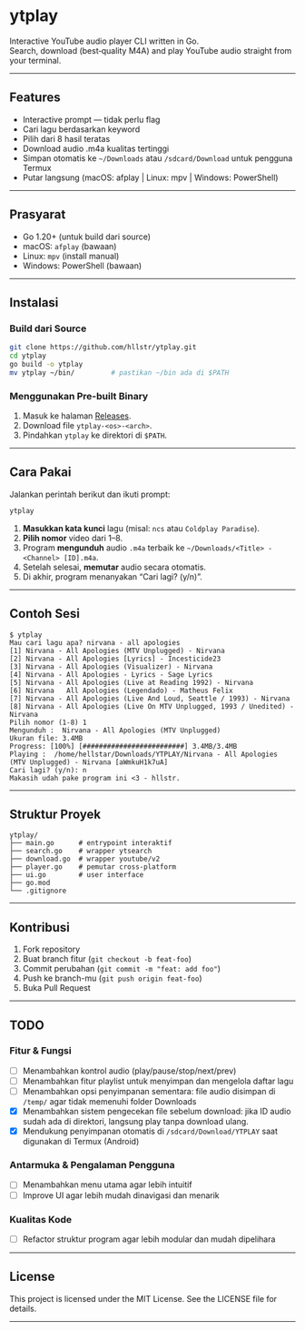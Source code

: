 # ytplay

Interactive YouTube audio player CLI written in Go.  
Search, download (best‐quality M4A) and play YouTube audio straight from your terminal.

---

## Features

- Interactive prompt — tidak perlu flag  
- Cari lagu berdasarkan keyword  
- Pilih dari 8 hasil teratas  
- Download audio .m4a kualitas tertinggi  
- Simpan otomatis ke `~/Downloads` atau `/sdcard/Download` untuk pengguna Termux
- Putar langsung (macOS: afplay | Linux: mpv | Windows: PowerShell)  

---

## Prasyarat

- Go 1.20+ (untuk build dari source)  
- macOS: `afplay` (bawaan)
- Linux: `mpv` (install manual)  
- Windows: PowerShell (bawaan)  

---

## Instalasi

### Build dari Source

```bash
git clone https://github.com/hllstr/ytplay.git
cd ytplay
go build -o ytplay
mv ytplay ~/bin/         # pastikan ~/bin ada di $PATH
```

### Menggunakan Pre-built Binary

1. Masuk ke halaman [Releases](https://github.com/hllstr/ytplay/releases).  
2. Download file `ytplay-<os>-<arch>`.  
3. Pindahkan `ytplay` ke direktori di `$PATH`.

---

## Cara Pakai

Jalankan perintah berikut dan ikuti prompt:

```bash
ytplay
```

1. **Masukkan kata kunci** lagu (misal: `ncs` atau `Coldplay Paradise`).  
2. **Pilih nomor** video dari 1–8.  
3. Program **mengunduh** audio `.m4a` terbaik ke `~/Downloads/<Title> - <Channel> [ID].m4a`.  
4. Setelah selesai, **memutar** audio secara otomatis.  
5. Di akhir, program menanyakan “Cari lagi? (y/n)”.

---

## Contoh Sesi

```shell
$ ytplay
Mau cari lagu apa? nirvana - all apologies
[1] Nirvana - All Apologies (MTV Unplugged) - Nirvana
[2] Nirvana - All Apologies [Lyrics] - Incesticide23
[3] Nirvana - All Apologies (Visualizer) - Nirvana
[4] Nirvana - All Apologies - Lyrics - Sage Lyrics
[5] Nirvana - All Apologies (Live at Reading 1992) - Nirvana
[6] Nirvana   All Apologies (Legendado) - Matheus Felix
[7] Nirvana - All Apologies (Live And Loud, Seattle / 1993) - Nirvana
[8] Nirvana - All Apologies (Live On MTV Unplugged, 1993 / Unedited) - Nirvana
Pilih nomor (1-8) 1
Mengunduh :  Nirvana - All Apologies (MTV Unplugged)
Ukuran file: 3.4MB
Progress: [100%] [#########################] 3.4MB/3.4MB
Playing :  /home/hellstar/Downloads/YTPLAY/Nirvana - All Apologies (MTV Unplugged) - Nirvana [aWmkuH1k7uA]
Cari lagi? (y/n): n
Makasih udah pake program ini <3 - hllstr.
```

---

## Struktur Proyek

```
ytplay/
├── main.go      # entrypoint interaktif
├── search.go    # wrapper ytsearch
├── download.go  # wrapper youtube/v2
├── player.go    # pemutar cross-platform
├── ui.go        # user interface
├── go.mod
└── .gitignore
```

---

## Kontribusi

1. Fork repository  
2. Buat branch fitur (`git checkout -b feat-foo`)  
3. Commit perubahan (`git commit -m "feat: add foo"`)  
4. Push ke branch-mu (`git push origin feat-foo`)  
5. Buka Pull Request  

---

## TODO

### Fitur & Fungsi
- [ ] Menambahkan kontrol audio (play/pause/stop/next/prev)
- [ ] Menambahkan fitur playlist untuk menyimpan dan mengelola daftar lagu  
- [ ] Menambahkan opsi penyimpanan sementara: file audio disimpan di `/temp/` agar tidak memenuhi folder Downloads  
- [x] Menambahkan sistem pengecekan file sebelum download: jika ID audio sudah ada di direktori, langsung play tanpa download ulang.  
- [x] Mendukung penyimpanan otomatis di `/sdcard/Download/YTPLAY` saat digunakan di Termux (Android)  

### Antarmuka & Pengalaman Pengguna
- [ ] Menambahkan menu utama agar lebih intuitif  
- [ ] Improve UI agar lebih mudah dinavigasi dan menarik  

### Kualitas Kode
- [ ] Refactor struktur program agar lebih modular dan mudah dipelihara

---

## License

This project is licensed under the MIT License. See the LICENSE file for details.

---
